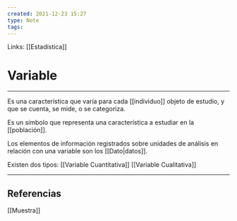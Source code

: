 ```yaml
---
created: 2021-12-23 15:27
type: Note
tags:
---
```


Links: [[Estadística]]

# Variable
---

Es una característica que varía para cada [[individuo]] objeto de estudio, y que se cuenta, se mide, o se categoriza.

Es un símbolo que representa una característica a estudiar en la [[población]].

Los elementos de información registrados sobre unidades de análisis en relación con una variable son los [[Dato|datos]].

Existen dos tipos:
[[Variable Cuantitativa]]
[[Variable Cualitativa]]

---

## Referencias
[[Muestra]]